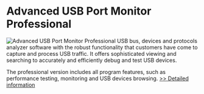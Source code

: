 # Advanced USB Port Monitor Professional
![Advanced USB Port Monitor Professional](https://mycommerce.akamaized.net/api/pimages/P300059712/BIG/300059712.JPG)
USB bus, devices and protocols analyzer software with the robust functionality that customers have come to capture and process USB traffic. It offers sophisticated viewing and searching to accurately and efficiently debug and test USB devices.

The professional version includes all program features, such as performance testing, monitoring and USB devices browsing.
[>> Detailed information](https://secure.shareit.com/shareit/product.html?productid=300059712&affiliateid=200057808)